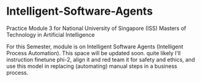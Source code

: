 # Intelligent-Software-Agents
Practice Module 3 for National University of Singapore (ISS) Masters of Technology in Artificial Intelligence

For this Semester, module is on Intelligent Software Agents (Intelligent Process Automation). This space will be updated soon.
quite likely I'll instruction finetune phi-2, align it and red team it for safety and ethics, and use this model in replacing (automating) manual steps in a business process.


